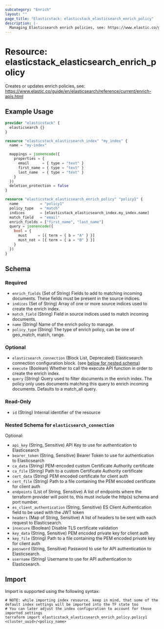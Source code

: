 ```yaml
---
subcategory: "Enrich"
layout: ""
page_title: "Elasticstack: elasticstack_elasticsearch_enrich_policy"
description: |-
  Managing Elasticsearch enrich policies, see: https://www.elastic.co/guide/en/elasticsearch/reference/current/enrich-apis.html
---
```


# Resource: elasticstack_elasticsearch_enrich_policy

Creates or updates enrich policies, see: https://www.elastic.co/guide/en/elasticsearch/reference/current/enrich-apis.html

## Example Usage

```terraform
provider "elasticstack" {
  elasticsearch {}
}

resource "elasticstack_elasticsearch_index" "my_index" {
  name = "my-index"

  mappings = jsonencode({
    properties = {
      email      = { type = "text" }
      first_name = { type = "text" }
      last_name  = { type = "text" }
    }
  })
  deletion_protection = false
}

resource "elasticstack_elasticsearch_enrich_policy" "policy1" {
  name          = "policy1"
  policy_type   = "match"
  indices       = [elasticstack_elasticsearch_index.my_index.name]
  match_field   = "email"
  enrich_fields = ["first_name", "last_name"]
  query = jsonencode({
    bool = {
      must     = [{ term = { b = "A" } }]
      must_not = [{ term = { a = "B" } }]
    }
  })
}
```

<!-- schema generated by tfplugindocs -->
## Schema

### Required

- `enrich_fields` (Set of String) Fields to add to matching incoming documents. These fields must be present in the source indices.
- `indices` (Set of String) Array of one or more source indices used to create the enrich index.
- `match_field` (String) Field in source indices used to match incoming documents.
- `name` (String) Name of the enrich policy to manage.
- `policy_type` (String) The type of enrich policy, can be one of geo_match, match, range.

### Optional

- `elasticsearch_connection` (Block List, Deprecated) Elasticsearch connection configuration block. (see [below for nested schema](#nestedblock--elasticsearch_connection))
- `execute` (Boolean) Whether to call the execute API function in order to create the enrich index.
- `query` (String) Query used to filter documents in the enrich index. The policy only uses documents matching this query to enrich incoming documents. Defaults to a match_all query.

### Read-Only

- `id` (String) Internal identifier of the resource

<a id="nestedblock--elasticsearch_connection"></a>
### Nested Schema for `elasticsearch_connection`

Optional:

- `api_key` (String, Sensitive) API Key to use for authentication to Elasticsearch
- `bearer_token` (String, Sensitive) Bearer Token to use for authentication to Elasticsearch
- `ca_data` (String) PEM-encoded custom Certificate Authority certificate
- `ca_file` (String) Path to a custom Certificate Authority certificate
- `cert_data` (String) PEM encoded certificate for client auth
- `cert_file` (String) Path to a file containing the PEM encoded certificate for client auth
- `endpoints` (List of String, Sensitive) A list of endpoints where the terraform provider will point to, this must include the http(s) schema and port number.
- `es_client_authentication` (String, Sensitive) ES Client Authentication field to be used with the JWT token
- `headers` (Map of String, Sensitive) A list of headers to be sent with each request to Elasticsearch.
- `insecure` (Boolean) Disable TLS certificate validation
- `key_data` (String, Sensitive) PEM encoded private key for client auth
- `key_file` (String) Path to a file containing the PEM encoded private key for client auth
- `password` (String, Sensitive) Password to use for API authentication to Elasticsearch.
- `username` (String) Username to use for API authentication to Elasticsearch.

## Import

Import is supported using the following syntax:

```shell
# NOTE: while importing index resource, keep in mind, that some of the default index settings will be imported into the TF state too
# You can later adjust the index configuration to account for those imported settings
terraform import elasticstack_elasticsearch_enrich_policy.policy1 <cluster_uuid>/<policy_name>
```